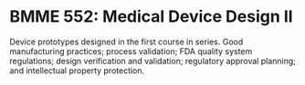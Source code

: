 # BMME 552: Medical Device Design II

Device prototypes designed in the first course in series. Good manufacturing practices; process validation; FDA quality system regulations; design verification and validation; regulatory approval planning; and intellectual property protection.